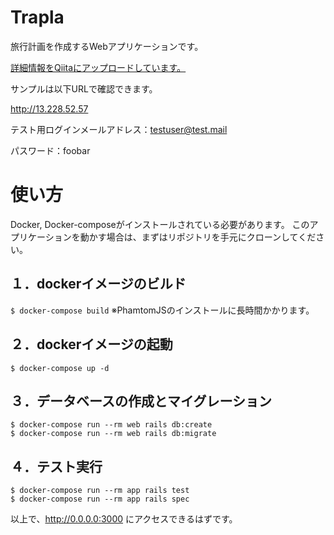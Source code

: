 # Trapla
旅行計画を作成するWebアプリケーションです。

[詳細情報をQiitaにアップロードしています。](https://qiita.com/kitsunecat/items/c2568a6a9980a5931d22)

サンプルは以下URLで確認できます。

http://13.228.52.57

テスト用ログインメールアドレス：testuser@test.mail

パスワード：foobar

# 使い方
Docker, Docker-composeがインストールされている必要があります。 このアプリケーションを動かす場合は、まずはリポジトリを手元にクローンしてください。

## １．dockerイメージのビルド
`$ docker-compose build`
※PhamtomJSのインストールに長時間かかります。

## ２．dockerイメージの起動
`$ docker-compose up -d`

## ３．データベースの作成とマイグレーション
```
$ docker-compose run --rm web rails db:create
$ docker-compose run --rm web rails db:migrate
```

## ４．テスト実行
```
$ docker-compose run --rm app rails test
$ docker-compose run --rm app rails spec
```

以上で、http://0.0.0.0:3000 にアクセスできるはずです。
